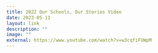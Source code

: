 ```yaml
---
title: 2022 Our Schools, Our Stories Video
date: 2023-05-11
layout: link
description: ""
image: ""
external: https://www.youtube.com/watch?v=w3cqfiFUWpM
---
```

